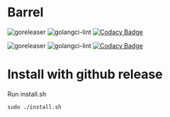 Barrel
====
![goreleaser](https://github.com/projecteru2/barrel/workflows/goreleaser/badge.svg)
![golangci-lint](https://github.com/projecteru2/barrel/workflows/golangci-lint/badge.svg)
[![Codacy Badge](https://app.codacy.com/project/badge/Grade/f063e7985fee4a53af114f292f572126)](https://www.codacy.com/gh/projecteru2/barrel?utm_source=github.com&amp;utm_medium=referral&amp;utm_content=projecteru2/barrel&amp;utm_campaign=Badge_Grade)

![goreleaser](https://github.com/nyanpassu/barrel/workflows/goreleaser/badge.svg?branch=master)
![golangci-lint](https://github.com/nyanpassu/barrel/workflows/golangci-lint/badge.svg?branch=master)
[![Codacy Badge](https://api.codacy.com/project/badge/Grade/908a375189414056b00db809e67a45f8)](https://app.codacy.com/manual/nyanpassu/barrel?utm_source=github.com&utm_medium=referral&utm_content=nyanpassu/barrel&utm_campaign=Badge_Grade_Dashboard)


# Install with github release
Run install.sh
```shell
sudo ./install.sh
```
